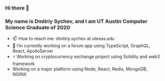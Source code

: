 ### Hi there 👋
### My name is Dmitriy Sychev, and I am UT Austin Computer Science Graduate of 2020
 - 📫 How to reach me: dmitriy.sychev at utexas.edu
 - 🔭 I’m currently working on a forum app using TypeScript, GraphQL, React, ApolloServer
 - ⚡ Working on cryptocurrency exchange project using Solidity and web3 framework
 - Working on a major platform using Node, React, Redis, MongoDB, NGINX
<!--
**dmitriysychev/dmitriysychev** is a ✨ _special_ ✨ repository because its `README.md` (this file) appears on your GitHub profile.

Here are some ideas to get you started:

- 🔭 I’m currently working on ...
- 🌱 I’m currently learning ...
- 👯 I’m looking to collaborate on ...
- 🤔 I’m looking for help with ...
- 💬 Ask me about ...
- 📫 How to reach me: ...
- 😄 Pronouns: ...
- ⚡ Fun fact: ...
-->
